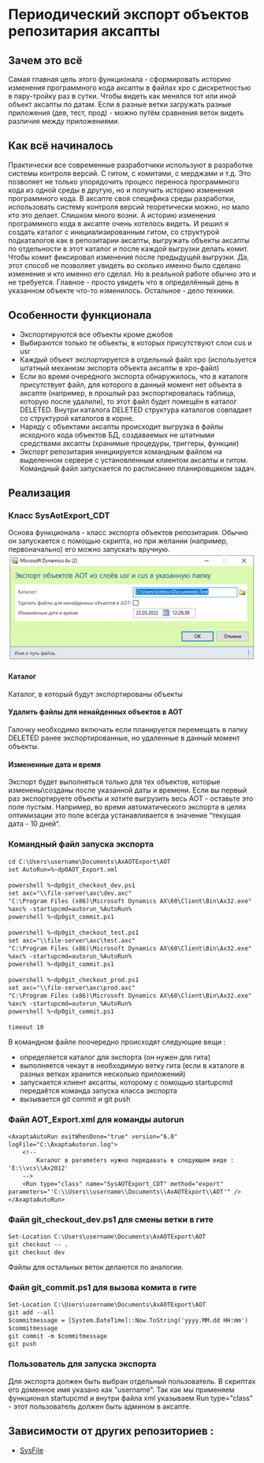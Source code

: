 # Периодический экспорт объектов репозитария аксапты
## Зачем это всё
Самая главная цель этого функционала - сформировать историю изменения программного кода аксапты в файлах xpo с дискретностью в пару-тройку раз в сутки. Чтобы видеть как менялся тот или иной объект аксапты по датам. 
Если в разные ветки загружать разные приложения (дев, тест, прод) - можно путём сравнения веток видеть различия между приложениями.
## Как всё начиналось
Практически все современные разработчики используют в разработке системы контроля версий. С гитом, с комитами, с мерджами и т.д. Это позволяет не только упорядочить процесс переноса программного кода из одной среды в другую, но и получить историю изменения программного кода. В аксапте своя специфика среды разработки, использовать систему контроля версий теоретически можно, но мало кто это делает. Слишком много возни. А историю изменения программного кода в аксапте очень хотелось видеть. И решил я создать каталог с инициализированным гитом, со структурой подкаталогов как в репозитарии аксапты, выгружать объекты аксапты по отдельности в этот каталог и после каждой выгрузки делать комит. Чтобы комит фиксировал изменения после предыдущей выгрузки. Да, этот способ не позволяет увидеть во сколько именно было сделано изменение и кто именно его сделал. Но в реальной работе обычно это и не требуется. Главное - просто увидеть что в определённый день в указанном объекте что-то изменилось. Остальное - дело техники.
## Особенности функционала
* Экспортируются все объекты кроме джобов
* Выбираются только те объекты, в которых присутствуют слои cus и usr
* Каждый объект экспортируется в отдельный файл xpo (используется штатный механизм экспорта объекта аксапты в xpo-файл)
* Если во время очередного экспорта обнаружилось, что в каталоге присутствует файл, для которого в данный момент нет объекта в аксапте (например, в прошлый раз экспортировалась таблица, которую после удалили), то этот файл будет помещён в каталог DELETED. Внутри каталога DELETED структура каталогов совпадает со структурой каталогов в корне.
* Наряду с объектами аксапты происходит выгрузка в файлы исходного кода объектов БД, создаваемых не штатными средствами аксапты (хранимые процедуры, триггеры, функции)
* Экспорт репозитария инициируется командным файлом на выделенном сервере с установленным клиентом аксапты и гитом. Командный файл запускается по расписанию планировщиком задач.
## Реализация
### Класс SysAotExport_CDT
Основа функционала - класс экспорта объектов репозитария. Обычно он запускается с помощью скрипта, но при желании (например, первоначально) его можно запускать вручную.
<img src="pictures\SysAotExport_Dialog.png" alt="схема">
#### Каталог
Каталог, в который будут экспортированы объекты
#### Удалить файлы для ненайденных объектов в АОТ
Галочку необходимо включать если планируется перемещать в папку DELETED ранее экспортированные, но удаленные в данный момент объекты.
#### Измененные дата и время
Экспорт будет выполняться только для тех объектов, которые изменены\созданы после указанной даты и времени. Если вы первый раз экспортируете объекты и хотите выгрузить весь АОТ - оставьте это поле пустым. Например, во время автоматического экспорта в целях оптимизации это поле всегда устанавливается в значение “текущая дата - 10 дней“.
### Командный файл запуска экспорта
```
cd C:\Users\username\Documents\AxAOTExport\AOT
set AutoRun=%~dp0AOT_Export.xml
 
powershell %~dp0git_checkout_dev.ps1
set axc="\\file-server\axc\dev.axc"
"C:\Program Files (x86)\Microsoft Dynamics AX\60\Client\Bin\Ax32.exe" %axc% -startupcmd=autorun_%AutoRun%
powershell %~dp0git_commit.ps1
 
powershell %~dp0git_checkout_test.ps1
set axc="\\file-server\axc\test.axc"
"C:\Program Files (x86)\Microsoft Dynamics AX\60\Client\Bin\Ax32.exe" %axc% -startupcmd=autorun_%AutoRun%
powershell %~dp0git_commit.ps1
 
powershell %~dp0git_checkout_prod.ps1
set axc="\\file-server\axc\prod.axc"
"C:\Program Files (x86)\Microsoft Dynamics AX\60\Client\Bin\Ax32.exe" %axc% -startupcmd=autorun_%AutoRun%
powershell %~dp0git_commit.ps1
 
timeout 10
```
В командном файле поочередно происходят следующие вещи :
* определяется каталог для экспорта (он нужен для гита)
* выполняется чекаут в необходимую ветку гита (если в каталоге в разных ветках хранится несколько приложений)
* запускается клиент аксапты, которому с помощью startupcmd передаётся команда запуска класса экспорта
* вызывается git commit и git push
### Файл AOT_Export.xml для команды autorun
```
<AxaptaAutoRun exitWhenDone="true" version="6.0" logFile="C:\AxaptaAutorun.log">
    <!--
        Каталог в parameters нужно передавать в следующем виде : 'E:\\vcs\\Ax2012'
    -->
    <Run type="class" name="SysAOTExport_CDT" method="export" parameters="'C:\\Users\\username\\Documents\\AxAOTExport\\AOT'" />
</AxaptaAutoRun>
```
### Файл git_checkout_dev.ps1 для смены ветки в гите
```
Set-Location C:\Users\username\Documents\AxAOTExport\AOT
git checkout -- .
git checkout dev
```
Файлы для остальных веток делаются по аналогии.
### Файл git_commit.ps1 для вызова комита в гите
```
Set-Location C:\Users\username\Documents\AxAOTExport\AOT
git add --all
$commitmessage = [System.DateTime]::Now.ToString('yyyy.MM.dd HH:mm')
$commitmessage
git commit -m $commitmessage
git push
```
### Пользователь для запуска экспорта
Для экспорта должен быть выбран отдельный пользователь. В скриптах его доменное имя указано как "username". Так как мы применяем функционал startupcmd и внутри файла xml указываем Run type="class" - этот пользователь должен быть админом в аксапте.
## Зависимости от других репозиториев :
- [SysFile](https://github.com/d-tolstov/Ax2009-SysFile)
